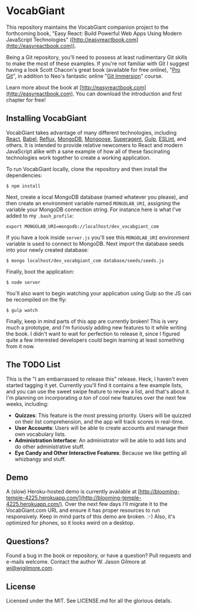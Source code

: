 # VocabGiant

This repository maintains the VocabGiant companion project to the forthcoming book, "Easy React: Build Powerful Web Apps Using Modern JavaScript Technologies" ([http://easyreactbook.com](http://easyreactbook.com)).

Being a Git repository, you'll need to possess at least rudimentary Git skills to make the most of these examples. If you're not familiar with Git I suggest having a look Scott Chacon's great book (available for free online), "[Pro Git](https://git-scm.com/book)", in addition to Neo's fantastic online "[Git Immersion](http://gitimmersion.com/)" course.

Learn more about the book at [http://easyreactbook.com](http://easyreactbook.com). You can download the introduction and first chapter for free!

## Installing VocabGiant

VocabGiant takes advantage of many different technologies, including [React](https://facebook.github.io/react/), [Babel](https://babeljs.io/), [Reflux](https://github.com/spoike/refluxjs), [MongoDB](https://www.mongodb.org/), [Mongoose](http://mongoosejs.com/), [Superagent](https://github.com/visionmedia/superagent), [Gulp](http://gulpjs.com/), [ESLint](http://eslint.org/), and others. It is intended to provide relative newcomers to React and modern JavaScript alike with a sane example of how all of these fascinating technologies work together to create a working application.

To run VocabGiant locally, clone the repository and then install the dependencies:

	$ npm install

Next, create a local MongoDB database (named whatever you please), and then create an environment variable named `MONGOLAB_URI`, assigning the variable your MongoDB connection string. For instance here is what I've added to my `.bash_profile`:

	export MONGOLAB_URI=mongodb://localhost/dev_vocabgiant_com

If you have a look inside `server.js` you'll see this `MONGOLAB_URI` environment variable is used to connect to MongoDB. Next import the database seeds into your newly created database:

	$ mongo localhost/dev_vocabgiant_com database/seeds/seeds.js

Finally, boot the application:

	$ node server

You'll also want to begin watching your application using Gulp so the JS can be recompiled on the fly:

	$ gulp watch

Finally, keep in mind parts of this app are currently broken! This is very much a prototype, and I'm furiously adding new features to it while writing the book. I didn't want to wait for perfection to release it, since I figured quite a few interested developers could begin learning at least something from it now.

## The TODO List

This is the "I am embarrassed to release this" release. Heck, I haven't even started tagging it yet. Currently you'll find it contains a few example lists, and you can use the sweet swipe feature to review a list, and that's about it. I'm planning on incorporating *a ton* of cool new features over the next few weeks, including:

* **Quizzes**: This feature is the most pressing priority. Users will be quizzed on their list comprehension, and the app will track scores in real-time.
* **User Accounts**: Users will be able to create accounts and manage their own vocabulary lists.
* **Administration Interface**: An administrator will be able to add lists and do other administrative stuff.
* **Eye Candy and Other Interactive Features**: Because we like getting all whizbangy and stuff.

## Demo

A (slow) Heroku-hosted demo is currently available at [http://blooming-temple-4225.herokuapp.com/](http://blooming-temple-4225.herokuapp.com/). Over the next few days I'll migrate it to the VocabGiant.com URL and ensure it has proper resources to run responsively. Keep in mind parts of this demo are broken. :-) Also, it's optimized for phones, so it looks weird on a desktop.

## Questions?

Found a bug in the book or repository, or have a question? Pull requests and e-mails welcome. Contact the author W. Jason Gilmore at wj@wjgilmore.com.

## License

Licensed under the MIT. See LICENSE.md for all the glorious details.
